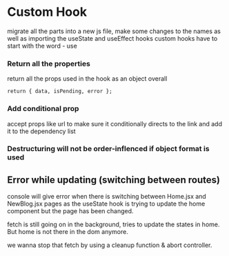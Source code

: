 # Custom Hook

migrate all the parts into a new js file, make some changes to the names as well as importing the useState and useEffect hooks
custom hooks have to start with the word - use

### Return all the properties

return all the props used in the hook as an object overall

```
return { data, isPending, error };
```

### Add conditional prop

accept props like url to make sure it conditionally directs to the link and add it to the dependency list

### Destructuring will not be order-inflenced if object format is used

## Error while updating (switching between routes)

console will give error when there is switching between Home.jsx and NewBlog.jsx pages as the useState hook is trying to update the home component but the page has been changed.

fetch is still going on in the background, tries to update the states in home. But home is not there in the dom anymore.

we wanna stop that fetch by using a cleanup function & abort controller.
